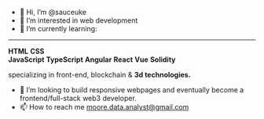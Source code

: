 - 👋 Hi, I’m @sauceuke
- 👀 I’m interested in web development 
- 🌱 I’m currently learning:


---------------------
**HTML**
**CSS**  
**JavaScript**
**TypeScript** 
**Angular** 
**React** 
**Vue**
**Solidity**

specializing in front-end, blockchain & **3d technologies.**

- 💞️ I’m looking to build responsive webpages and eventually become a frontend/full-stack web3 developer.
- 📫 How to reach me moore.data.analyst@gmail.com

<!---
sauceuke/sauceuke is a ✨ special ✨ repository because its `README.md` (this file) appears on your GitHub profile.
You can click the Preview link to take a look at your changes.
--->

